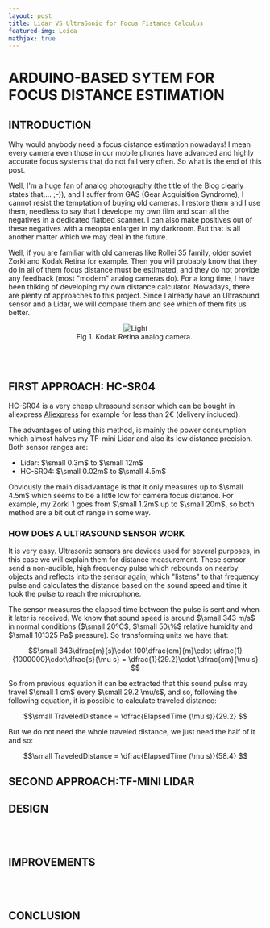 ```yaml
---
layout: post
title: Lidar VS UltraSonic for Focus Fistance Calculus
featured-img: Leica
mathjax: true
---
```


# ARDUINO-BASED SYTEM FOR FOCUS DISTANCE ESTIMATION

## INTRODUCTION 
<p align="justify">
</p>
Why would anybody need a focus distance estimation nowadays! I mean every camera even those in our mobile phones have advanced and highly accurate focus systems that do not fail very often. So what is the end of this post.

Well, I'm a huge fan of analog photography (the title of the Blog clearly states that.... ;-)), and I suffer from GAS (Gear Acquisition Syndrome), I cannot resist the temptation of buying old cameras. I restore them and I use them, needless to say that I develope my own film and scan all the negatives in a dedicated flatbed scanner. I can also make positives out of these negatives with a meopta enlarger in my darkroom. But that is all  another matter which we may deal in the future.

Well, if you are familiar with old cameras like Rollei 35 family, older soviet Zorki and Kodak Retina for example. Then you will probably know that they do in all of them focus distance must be estimated, and they do not provide any feedback (most "modern" analog cameras do). For a long time, I have been thiking of developing my own distance calculator. Nowadays, there are plenty of approaches to this project. Since I already have an Ultrasound sensor and a Lidar, we will compare them and see which of them fits us better.

<figure>
    <div align = "center"><img src="https://images.unsplash.com/photo-1551818014-8279462338b2?ixlib=rb-1.2.1&auto=format&fit=crop&w=1950&q=80" alt="Light" class="center">
    <figcaption>Fig 1. Kodak Retina analog camera..</figcaption>
    </div>
</figure>
<br/><br/>

## FIRST APPROACH: HC-SR04

HC-SR04 is a very cheap ultrasound sensor which can be bought in aliexpress <a href="https://es.aliexpress.com/item/32786781050.html?spm=a2g0o.productlist.0.0.db967825N5UgqK&algo_pvid=0de1859e-b11c-4018-902f-3458f6876546&algo_expid=0de1859e-b11c-4018-902f-3458f6876546-0&btsid=c006fa8d-54e8-4ec0-89c4-fb8e8c9f8a92&ws_ab_test=searchweb0_0,searchweb201602_10,searchweb201603_52">Aliexpress</a> for example for less than 2€ (delivery included).

The advantages of using this method, is mainly the power consumption which almost halves my TF-mini Lidar and also its low distance precision. Both sensor ranges are:

* Lidar: $\small 0.3m$ to $\small 12m$
* HC-SR04: $\small 0.02m$ to $\small 4.5m$

Obviously the main disadvantage is that it only measures up to $\small 4.5m$ which seems to be a little low for camera focus distance. For example, my Zorki 1 goes from $\small 1.2m$ up to $\small 20m$, so both method are a bit out of range in some way.

### HOW DOES A ULTRASOUND SENSOR WORK

It is very easy. Ultrasonic sensors are devices used for several purposes, in this case we will explain them for distance measurement. These sensor send a non-audible, high frequency pulse which rebounds on nearby objects and reflects into the sensor again, which "listens" to that frequency pulse and calculates the distance based on the sound speed and time it took the pulse to reach the microphone.

The sensor measures the elapsed time between the pulse is sent and when it later is received. We know that sound speed is around $\small 343 m/s$ in normal conditions ($\small 20ºC$, $\small 50\%$ relative humidity and $\small 101325 Pa$ pressure). So transforming units we have that:

$$\small
343\dfrac{m}{s}\cdot 100\dfrac{cm}{m}\cdot \dfrac{1}{1000000}\cdot\dfrac{s}{\mu s} = \dfrac{1}{29.2}\cdot \dfrac{cm}{\mu s}
$$

So from previous equation it can be extracted that this sound pulse may travel $\small 1 cm$ every $\small 29.2 \mu/s$, and so, following the following equation, it is possible to calculate traveled distance:

$$\small 
TraveledDistance = \dfrac{ElapsedTime (\mu s)}{29.2}
$$

But we do not need the whole traveled distance, we just need the half of it and so:

$$\small
TraveledDistance = \dfrac{ElapsedTime (\mu s)}{58.4}
$$


 ## SECOND APPROACH:TF-MINI LIDAR


## DESIGN
<p align="justify">
</p>
<br/><br/>

## IMPROVEMENTS
<br/><br/>

## CONCLUSION


